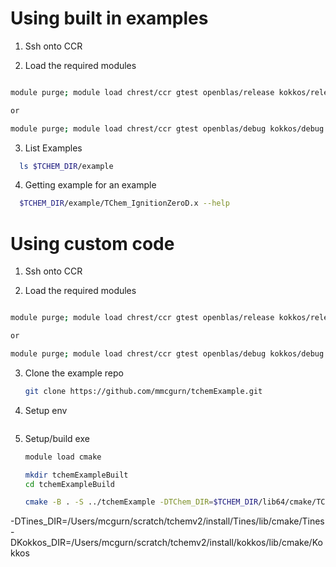 

# Using built in examples

1. Ssh onto CCR


2. Load the required modules

  ```bash
  
  module purge; module load chrest/ccr gtest openblas/release kokkos/release tines/release tchem/release
  
  or
  
  module purge; module load chrest/ccr gtest openblas/debug kokkos/debug tines/debug tchem/debug
  
  
  ```

3. List Examples

  ```bash
	ls $TCHEM_DIR/example
  ```

4. Getting example for an example
  ```bash
	$TCHEM_DIR/example/TChem_IgnitionZeroD.x --help
  ```


# Using custom code

1. Ssh onto CCR

2. Load the required modules

  ```bash
  
  module purge; module load chrest/ccr gtest openblas/release kokkos/release tines/release tchem/release
  
  or
  
  module purge; module load chrest/ccr gtest openblas/debug kokkos/debug tines/debug tchem/debug
  
  
  ```

3. Clone the example repo

   ```bash
   git clone https://github.com/mmcgurn/tchemExample.git
   ```
   
4. Setup env   
   ```bash
   
   ```
   
5. Setup/build exe
   ```bash
   module load cmake 
   
   mkdir tchemExampleBuilt
   cd tchemExampleBuild
   
   cmake -B . -S ../tchemExample -DTChem_DIR=$TCHEM_DIR/lib64/cmake/TChem
-DTines_DIR=/Users/mcgurn/scratch/tchemv2/install/Tines/lib/cmake/Tines
-DKokkos_DIR=/Users/mcgurn/scratch/tchemv2/install/kokkos/lib/cmake/Kokkos
      
   
